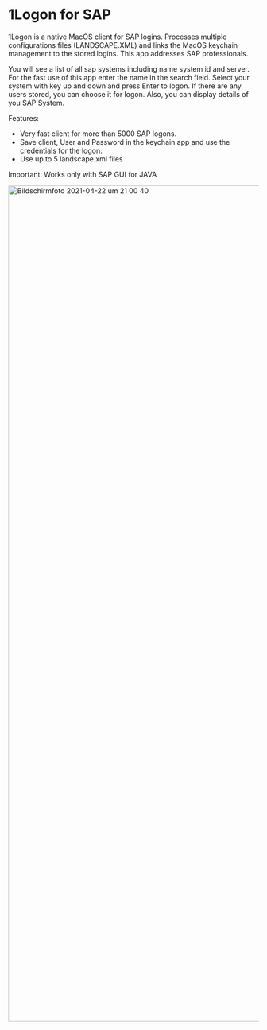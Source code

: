 # 1Logon for SAP


1Logon is a native MacOS client for SAP logins. Processes multiple configurations files (LANDSCAPE.XML) and links the MacOS keychain management to the stored logins. This app addresses SAP professionals.

You will see a list of all sap systems including name system id and server. For the fast use of this app enter the name in the search field. Select your system with key up and down and press Enter to logon. If there are any users stored, you can choose it for logon.
Also, you can display details of you SAP System.

Features:
- Very fast client for more than 5000 SAP logons.
- Save client, User and Password in the keychain app and use the credentials for the logon.
- Use up to 5 landscape.xml files

Important: Works only with SAP GUI for JAVA 

<img width="1682" alt="Bildschirmfoto 2021-04-22 um 21 00 40" src="https://user-images.githubusercontent.com/82931359/115771208-f03aff00-a3ad-11eb-8f2a-9928607d7332.png">


